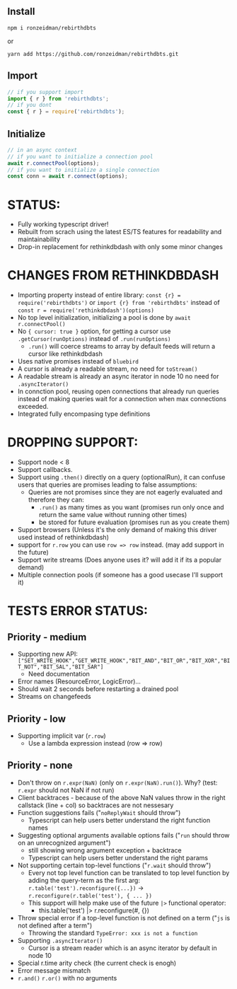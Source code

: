 ## Install

`npm i ronzeidman/rebirthdbts`

or

`yarn add https://github.com/ronzeidman/rebirthdbts.git`

## Import

```ts
// if you support import
import { r } from 'rebirthdbts';
// if you dont
const { r } = require('rebirthdbts');
```

## Initialize

```ts
// in an async context
// if you want to initialize a connection pool
await r.connectPool(options);
// if you want to initialize a single connection
const conn = await r.connect(options);
```

# STATUS:

* Fully working typescript driver!
* Rebuilt from scrach using the latest ES/TS features for readability and maintainability
* Drop-in replacement for rethinkdbdash with only some minor changes

# CHANGES FROM RETHINKDBDASH

* Importing property instead of entire library: `const {r} = require('rebirthdbts')` or `import {r} from 'rebirthdbts'` instead of `const r = require('rethinkdbdash')(options)`
* No top level initialization, initializing a pool is done by `await r.connectPool()`
* No `{ cursor: true }` option, for getting a cursor use `.getCursor(runOptions)` instead of `.run(runOptions)`
  * `.run()` will coerce streams to array by default feeds will return a cursor like rethinkdbdash
* Uses native promises instead of `bluebird`
* A cursor is already a readable stream, no need for `toStream()`
* A readable stream is already an async iterator in node 10 no need for `.asyncIterator()`
* In connction pool, reusing open connections that already run queries instead of making queries wait for a connection when max connections exceeded.
* Integrated fully encompasing type definitions

# DROPPING SUPPORT:

* Support node < 8
* Support callbacks.
* Support using `.then()` directly on a query (optionalRun), it can confuse users that queries are promises leading to false assumptions:
  * Queries are not promises since they are not eagerly evaluated and therefore they can:
    * `.run()` as many times as you want (promises run only once and return the same value without running other times)
    * be stored for future evaluation (promises run as you create them)
* Support browsers (Unless it's the only demand of making this driver used instead of rethinkdbdash)
* support for `r.row` you can use `row => row` instead. (may add support in the future)
* Support write streams (Does anyone uses it? will add it if its a popular demand)
* Multiple connection pools (if someone has a good usecase I'll support it)

# TESTS ERROR STATUS:

## Priority - medium

* Supporting new API: `["SET_WRITE_HOOK","GET_WRITE_HOOK","BIT_AND","BIT_OR","BIT_XOR","BIT_NOT","BIT_SAL","BIT_SAR"]`
  * Need documentation
* Error names (ResourceError, LogicError)...
* Should wait 2 seconds before restarting a drained pool
* Streams on changefeeds

## Priority - low

* Supporting implicit var (`r.row`)
  * Use a lambda expression instead (row => row)

## Priority - none

* Don't throw on `r.expr(NaN)` (only on `r.expr(NaN).run()`). Why? (test: `r.expr` should not NaN if not run)
* Client backtraces - because of the above NaN values throw in the right callstack (line + col) so backtraces are not nessesary
* Function suggestions fails ("`noReplyWait` should throw")
  * Typescript can help users better understand the right function names
* Suggesting optional arguments available options fails ("`run` should throw on an unrecognized argument")
  * still showing wrong argument exception + backtrace
  * Typescript can help users better understand the right params
* Not supporting certain top-level functions ("`r.wait` should throw")
  * Every not top level function can be translated to top level function by adding the query-term as the first arg: `r.table('test').reconfigure({...})` -> `r.reconfigure(r.table('test'), { ... })`
  * This support will help make use of the future `|>` functional operator:
    * this.table('test') |> r.reconfigure(#, {})
* Throw special error if a top-level function is not defined on a term ("`js` is not defined after a term")
  * Throwing the standard `TypeError: xxx is not a function`
* Supporting `.asyncIterator()`
  * Cursor is a stream reader which is an async iterator by default in node 10
* Special r.time arity check (the current check is enogh)
* Error message mismatch
* `r.and()` `r.or()` with no arguments
